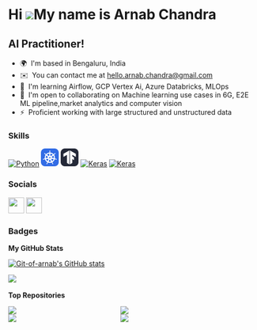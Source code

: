 Hi ![](https://user-images.githubusercontent.com/18350557/176309783-0785949b-9127-417c-8b55-ab5a4333674e.gif)My name is Arnab Chandra
=====================================================================================================================================

AI Practitioner!
----------------

* 🌍  I'm based in Bengaluru, India
* ✉️  You can contact me at [hello.arnab.chandra@gmail.com](mailto:hello.arnab.chandra@gmail.com)
* 🧠  I'm learning Airflow, GCP Vertex Ai, Azure Databricks, MLOps
* 🤝  I'm open to collaborating on Machine learning use cases in 6G, E2E ML pipeline,market analytics and computer vision
* ⚡  Proficient working with large structured and unstructured data

### Skills


<p align="left">
<a href="https://www.python.org/" target="_blank" rel="noreferrer"><img src="https://raw.githubusercontent.com/danielcranney/readme-generator/main/public/icons/skills/python-colored.svg" width="36" height="36" alt="Python" /></a>
<a href="https://kubernetes.io/" target="_blank" rel="noreferrer"><img src="https://github.com/tandpfun/skill-icons/raw/main/icons/Kubernetes.svg" width="36" height="36" alt="kubernetes" /></a>
<a href="https://www.tensorflow.org" target="_blank" rel="noreferrer"><img src="https://github.com/tandpfun/skill-icons/raw/main/icons/TensorFlow-Dark.svg" width="36" height="36" alt="TensorFlow" /></a> 
<a href="https://keras.io/" target="_blank" rel="noreferrer"><img src="https://img.shields.io/badge/Keras-FF0000?style=for-the-badge&logo=keras&logoColor=white" width="50" height="36" alt="Keras" /></a> 
<a href="https://airflow.apache.org/" target="_blank" rel="noreferrer"><img src="https://a11ybadges.com/badge?logo=apacheairflow" width="120" height="36" alt="Keras" /></a> 
</p>

### Socials

<p align="left"> <a href="https://www.github.com/Git-of-arnab" target="_blank" rel="noreferrer"><img src="https://raw.githubusercontent.com/danielcranney/readme-generator/main/public/icons/socials/github.svg" width="32" height="32" /></a> <a href="https://www.linkedin.com/in/arnab-chandra-public27" target="_blank" rel="noreferrer"><img src="https://raw.githubusercontent.com/danielcranney/readme-generator/main/public/icons/socials/linkedin.svg" width="32" height="32" /></a></p>

### Badges

<b>My GitHub Stats</b>

<a href="http://www.github.com/Git-of-arnab"><img src="https://github-readme-stats.vercel.app/api?username=Git-of-arnab&show_icons=true&hide=&count_private=true&title_color=0891b2&text_color=ffffff&icon_color=0891b2&bg_color=1c1917&hide_border=true&show_icons=true" alt="Git-of-arnab's GitHub stats" /></a>

<a href="http://www.github.com/Git-of-arnab"><img src="https://github-readme-streak-stats.herokuapp.com/?user=Git-of-arnab&stroke=ffffff&background=1c1917&ring=0891b2&fire=0891b2&currStreakNum=ffffff&currStreakLabel=0891b2&sideNums=ffffff&sideLabels=ffffff&dates=ffffff&hide_border=true" /></a>


<b>Top Repositories</b>

<div width="100%" align="center"><a href="https://github.com/Git-of-arnab/Document-Classification-NLP" align="left"><img align="left" width="45%" src="https://github-readme-stats.vercel.app/api/pin/?username=Git-of-arnab&repo=Document-Classification-NLP&title_color=0891b2&text_color=ffffff&icon_color=0891b2&bg_color=1c1917&hide_border=true&locale=en" />
<div width="100%" align="center"><a href="https://github.com/Git-of-arnab/LinearRegression_ElectricityConsumptionPrediction" align="left"><img align="left" width="45%" src="https://github-readme-stats.vercel.app/api/pin/?username=Git-of-arnab&repo=LinearRegression_ElectricityConsumptionPrediction&title_color=0891b2&text_color=ffffff&icon_color=0891b2&bg_color=1c1917&hide_border=true&locale=en" />
<div width="100%" align="center"><a href="https://github.com/Git-of-arnab/LLM-Projects" align="left"><img align="left" width="45%" src="https://github-readme-stats.vercel.app/api/pin/?username=Git-of-arnab&repo=LLM-projects&title_color=0891b2&text_color=ffffff&icon_color=0891b2&bg_color=1c1917&hide_border=true&locale=en" />
<div width="100%" align="center"><a href="https://github.com/Git-of-arnab/TimeSeriesPrediction-LSTM" align="left"><img align="left" width="45%" src="https://github-readme-stats.vercel.app/api/pin/?username=Git-of-arnab&repo=TimeSeriesPrediction-LSTM&title_color=0891b2&text_color=ffffff&icon_color=0891b2&bg_color=1c1917&hide_border=true&locale=en" />
</a></div><br /><br /><br /><br /><br /><br /><br />
